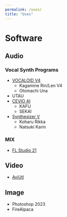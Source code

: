 ```yaml
---
permalink: /uses/
title: "Uses"
---
```


# Software
## Audio
### Vocal Synth Programs
- [VOCALOID V4](https://www.vocaloid.com/)
  - Kagamine Rin/Len V4
  - Otomachi Una
- UTAU
- [CEVIO AI](https://cevio.jp)
  - KAFU
  - SEKAI
- [Synthesizer V](https://dreamtonics.com/synthesizerv/)
  - Koharu Rikka
  - Natsuki Karin

### MIX
- [FL Studio 21](https://www.image-line.com)

## Video
- [AviUtl](https://www.videohelp.com/software/AviUtl)

## Image
- Photoshop 2023
- FireAlpaca
